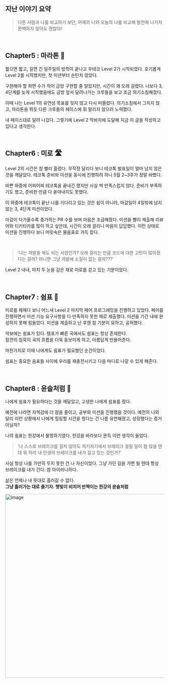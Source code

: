 ## 지난 이야기 요약

> 다른 사람과 나를 비교하기 보단, 어제의 나와 오늘의 나를 비교해 발전해 나가자
> <br>
> 완벽하지 않아도 괜찮아!

<br>

## Chapter5 : 마라톤 🏃

짧으면 짧고, 길면 긴 일주일의 방학이 끝나고 우테코 Level 2가 시작되었다. 호기롭게 Level 2를 시작했지만, 첫 미션부터 순탄치 않았다. 

구현해야 할 화면 수가 적어 금방 구현할 줄 알았지만, 시간이 꽤 오래 걸렸다. 나보다 3, 4단계를 늦게 시작했음에도 금방 앞서 달려나가는 크루들을 보고 조금 의기소침해졌다. 

이때 나는 Level 1의 유연성 목표를 잊지 않고 다시 떠올렸다. 의기소침에서 그치지 않고, 마라톤을 뛰듯 다른 크루들의 페이스에 휘 말리지 않으려 노력했다. 

내 페이스대로 달려 나갔다. 그렇기에 Level 2 막바지에 도달해 지금 이 글을 작성하고 있다고 생각한다.

<br>

## Chapter6 : 미로 🛣️

Level 2의 시간은 참 빨리 흘렀다. 무작정 달리다 보니 테코톡 발표일이 얼마 남지 않은 것을 깨달았다. 
테코톡 준비와 미션을 동시에 진행하려 하니 5월 2~3주가 정말 바빴다. 

바쁜 와중에 어찌어찌 테코톡을 끝내긴 했지만 사실 썩 만족스럽지 않다. 준비가 부족하기도 했고, 준비한 만큼 다 쏟아내지도 못했다.

이 와중에 테코톡이 끝난 나를 기다리고 있는 것은 쉼이 아니라, 마감일이 4일밖에 남지 않는 3, 4단계 미션이었다. 

마감이 다가올수록 증가하는 PR 수를 보며 마음은 조급해졌다. 미션을 빨리 제출해 리뷰어와 티키타카를 많이 하고 싶은데, 시간이 오래 걸리니 마음이 답답했다. 
이런 상태로 미션을 진행하다 보니 머릿속은 물음표로 가득 찼다.

<br>

> ‘나는 개발을 해도 되는 사람인가? 오래 걸리는 만큼 코드에 대한 고민이 많아졌다는 걸까? 아니면 그냥 개발에 소질이 없는 걸까???’

Level 2 내내, 마치 두 눈을 감은 채로 미로를 걷고 있는 기분이었다.

<br>

## Chapter7 : 쉼표 🎵

미로를 헤매다 보니 어느새 Level 2 마지막 페어 프로그래밍을 진행하고 있었다. 페어를 진행하면서 미션 기능 요구사항을 다 만족하지 못한 채로 제출했다. 
미션을 기간 내에 완성하지 못해 힘들었다. 미션을 제출하고 난 후엔 참 기분이 묘하고, 공허했다.

악보에는 쉼표가 있다. 템포가 빠른 곡에서도 쉼표는 항상 존재한다.
<br>
잠깐의 침묵이 곡의 흐름을 더욱 돋보이게 하고, 아름답게 만들어준다. 

마찬가지로 이때 나에게도 쉼표가 필요했던 순간이었다. 

쉼표는 중요한 음표들 사이에 우리를 재충전시키고 다음 마디로 나갈 수 있게 해준다.

<br>

## Chapter8 : 윤슬처럼 🌅

나에게 쉼표가 필요하다는 것을 깨달았고, 고생한 나에게 쉼표를 줬다. 

예전에 나라면 자책감에 더 잠을 줄이고, 공부와 미션을 진행했을 것이다. 예전의 나와 달리 이런 상황에서 나에게 힐링할 시간을 줬다는 건 나름 유연해졌고, 성장했다는 증거 아닐까? 

나의 쉼표는 한강에서 물멍하기였다. 한강을 바라보다 문득 이런 생각이 들었다.

> ‘나 스스로 브레이크를 걸지 않아도 여기저기에서 브레이크 걸릴 일이 참 많을 텐데 뭐 하러 내 인생의 브레이크를 내가 걸고 있는 것인가?’

사실 항상 나를 가만히 두지 못한 건 나 자신이었다. 그냥 가던 길을 가면 될 텐데 항상 브레이크를 내가 건다. 참 아이러니하다. 

삶은 언제나 내 뜻대로 흘러갈 수 없다.
<br>
**그냥 흘러가는 대로 즐기자. 햇빛이 비치어 반짝이는 한강의 윤슬처럼**

<img width="583" alt="image" src="https://github.com/hxeyexn/woowa-writing/assets/103019852/c1fcc1b5-d937-48a2-abd0-faac2a82555d">
